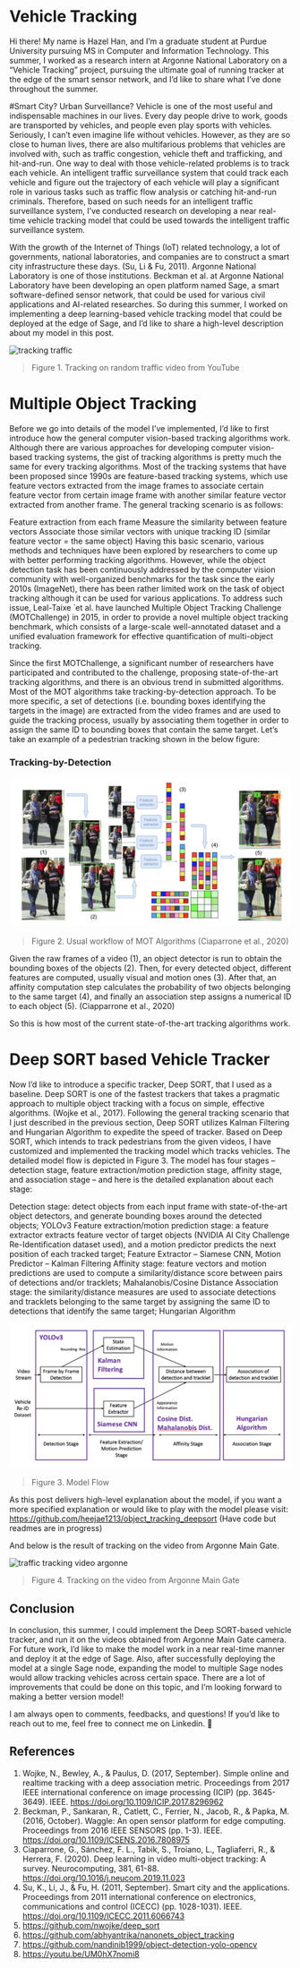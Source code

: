 # Vehicle Tracking
Hi there!
My name is Hazel Han, and I’m a graduate student at Purdue University pursuing MS in Computer and Information Technology.
This summer, I worked as a research intern at Argonne National Laboratory on a “Vehicle Tracking” project, pursuing the ultimate goal of running tracker at the edge of the smart sensor network, and I’d like to share what I’ve done throughout the summer.

#Smart City? Urban Surveillance?
Vehicle is one of the most useful and indispensable machines in our lives. Every day people drive to work, goods are transported by vehicles, and people even play sports with vehicles. Seriously, I can’t even imagine life without vehicles. However, as they are so close to human lives, there are also multifarious problems that vehicles are involved with, such as traffic congestion, vehicle theft and trafficking, and hit-and-run. One way to deal with those vehicle-related problems is to track each vehicle. An intelligent traffic surveillance system that could track each vehicle and figure out the trajectory of each vehicle will play a significant role in various tasks such as traffic flow analysis or catching hit-and-run criminals. Therefore, based on such needs for an intelligent traffic surveillance system, I’ve conducted research on developing a near real-time vehicle tracking model that could be used towards the intelligent traffic surveillance system.

With the growth of the Internet of Things (IoT) related technology, a lot of governments, national laboratories, and companies are to construct a smart city infrastructure these days. (Su, Li & Fu, 2011). Argonne National Laboratory is one of those institutions. Beckman et al. at Argonne National Laboratory have been developing an open platform named Sage, a smart software-defined sensor network, that could be used for various civil applications and AI-related researches. So during this summer, I worked on implementing a deep learning-based vehicle tracking model that could be deployed at the edge of Sage, and I’d like to share a high-level description about my model in this post.

![tracking traffic](../imgs/vehicle-tracking-1.gif)

> Figure 1. Tracking on random traffic video from YouTube

# Multiple Object Tracking
Before we go into details of the model I’ve implemented, I’d like to first introduce how the general computer vision-based tracking algorithms work. Although there are various approaches for developing computer vision-based tracking systems, the gist of tracking algorithms is pretty much the same for every tracking algorithms.
Most of the tracking systems that have been proposed since 1990s are feature-based tracking systems, which use feature vectors extracted from the image frames to associate certain feature vector from certain image frame with another similar feature vector extracted from another frame.
The general tracking scenario is as follows:

Feature extraction from each frame
Measure the similarity between feature vectors
Associate those similar vectors with unique tracking ID (similar feature vector = the same object)
Having this basic scenario, various methods and techniques have been explored by researchers to come up with better performing tracking algorithms. However, while the object detection task has been continuously addressed by the computer vision community with well-organized benchmarks for the task since the early 2010s (ImageNet), there has been rather limited work on the task of object tracking although it can be used for various applications. To address such issue, Leal-Taixe ́ et al. have launched Multiple Object Tracking Challenge (MOTChallenge) in 2015, in order to provide a novel multiple object tracking benchmark, which consists of a large-scale well-annotated dataset and a unified evaluation framework for effective quantification of multi-object tracking.

Since the first MOTChallenge, a significant number of researchers have participated and contributed to the challenge, proposing state-of-the-art tracking algorithms, and there is an obvious trend in submitted algorithms. Most of the MOT algorithms take tracking-by-detection approach.
To be more specific, a set of detections (i.e. bounding boxes identifying the targets in the image) are extracted from the video frames and are used to guide the tracking process, usually by associating them together in order to assign the same ID to bounding boxes that contain the same target.
Let’s take an example of a pedestrian tracking shown in the below figure:

### Tracking-by-Detection

![workflow of MOT algorithms](../imgs/vehicle-tracking-2.png)

> Figure 2. Usual workflow of MOT Algorithms (Ciaparrone et al., 2020)

Given the raw frames of a video (1), an object detector is run to obtain the bounding boxes of the objects (2). Then, for every detected object, different features are computed, usually visual and motion ones (3). After that, an affinity computation step calculates the probability of two objects belonging to the same target (4), and finally an association step assigns a numerical ID to each object (5). (Ciapparrone et al., 2020)

So this is how most of the current state-of-the-art tracking algorithms work.

# Deep SORT based Vehicle Tracker
Now I’d like to introduce a specific tracker, Deep SORT, that I used as a baseline. Deep SORT is one of the fastest trackers that takes a pragmatic approach to multiple object tracking with a focus on simple, effective algorithms. (Wojke et al., 2017). Following the general tracking scenario that I just described in the previous section, Deep SORT utilizes Kalman Filtering and Hungarian Algorithm to expedite the speed of tracker. Based on Deep SORT, which intends to track pedestrians from the given videos, I have customized and implemented the tracking model which tracks vehicles.
The detailed model flow is depicted in Figure 3. The model has four stages – detection stage, feature extraction/motion prediction stage, affinity stage, and association stage – and here is the detailed explanation about each stage:

Detection stage: detect objects from each input frame with state-of-the-art object detectors, and generate bounding boxes around the detected objects; YOLOv3
Feature extraction/motion prediction stage: a feature extractor extracts feature vector of target objects (NVIDIA AI City Challenge Re-Identification dataset used), and a motion predictor predicts the next position of each tracked target; Feature Extractor – Siamese CNN, Motion Predictor – Kalman Filtering
Affinity stage: feature vectors and motion predictions are used to compute a similarity/distance score between pairs of detections and/or tracklets; Mahalanobis/Cosine Distance
Association stage: the similarity/distance measures are used to associate detections and tracklets belonging to the same target by assigning the same ID to detections that identify the same target; Hungarian Algorithm

![model flow](../imgs/vehicle-tracking-3.png)
> Figure 3. Model Flow

As this post delivers high-level explanation about the model, if you want a more specified explanation or would like to play with the model please visit: https://github.com/heejae1213/object_tracking_deepsort (Have code but readmes are in progress)

And below is the result of tracking on the video from Argonne Main Gate.


![traffic tracking video argonne ](../imgs/vehicle-tracking-4.gif)
> Figure 4. Tracking on the video from Argonne Main Gate


## Conclusion
In conclusion, this summer, I could implement the Deep SORT-based vehicle tracker, and run it on the videos obtained from Argonne Main Gate camera.
For future work, I’d like to make the model work in a near real-time manner and deploy it at the edge of Sage. Also, after successfully deploying the model at a single Sage node, expanding the model to multiple Sage nodes would allow tracking vehicles across certain space.
There are a lot of improvements that could be done on this topic, and I’m looking forward to making a better version model!

I am always open to comments, feedbacks, and questions! If you’d like to reach out to me, feel free to connect me on Linkedin. 🙂

## References
1. Wojke, N., Bewley, A., & Paulus, D. (2017, September). Simple online and realtime tracking with a deep association metric. Proceedings from 2017 IEEE international conference on image processing (ICIP) (pp. 3645-3649). IEEE. https://doi.org/10.1109/ICIP.2017.8296962
2. Beckman, P., Sankaran, R., Catlett, C., Ferrier, N., Jacob, R., & Papka, M. (2016, October). Waggle: An open sensor platform for edge computing. Proceedings from 2016 IEEE SENSORS (pp. 1-3). IEEE. https://doi.org/10.1109/ICSENS.2016.7808975
3. Ciaparrone, G., Sánchez, F. L., Tabik, S., Troiano, L., Tagliaferri, R., & Herrera, F. (2020). Deep learning in video multi-object tracking: A survey. Neurocomputing, 381, 61-88. https://doi.org/10.1016/j.neucom.2019.11.023
4. Su, K., Li, J., & Fu, H. (2011, September). Smart city and the applications. Proceedings from 2011 international conference on electronics, communications and control (ICECC) (pp. 1028-1031). IEEE. https://doi.org/10.1109/ICECC.2011.6066743
5. https://github.com/nwojke/deep_sort
6. https://github.com/abhyantrika/nanonets_object_tracking
7. https://github.com/nandinib1999/object-detection-yolo-opencv
8. https://youtu.be/UM0hX7nomi8
